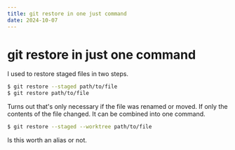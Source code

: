 ```yaml
---
title: git restore in one just command
date: 2024-10-07
---
```


# git restore in just one command

I used to restore staged files in two steps.

```bash
$ git restore --staged path/to/file
$ git restore path/to/file
```

Turns out that's only necessary if the file was renamed or moved. If only the
contents of the file changed. It can be combined into one command.

```bash
$ git restore --staged --worktree path/to/file
```

Is this worth an alias or not.
